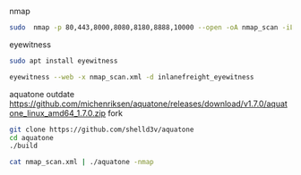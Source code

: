 nmap
```bash
sudo  nmap -p 80,443,8000,8080,8180,8888,10000 --open -oA nmap_scan -iL scope_list 
```
eyewitness
```bash
sudo apt install eyewitness

eyewitness --web -x nmap_scan.xml -d inlanefreight_eyewitness
```
aquatone
outdate
https://github.com/michenriksen/aquatone/releases/download/v1.7.0/aquatone_linux_amd64_1.7.0.zip
fork
```bash
git clone https://github.com/shelld3v/aquatone
cd aquatone
./build

cat nmap_scan.xml | ./aquatone -nmap
```
